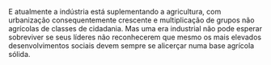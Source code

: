 ﻿E atualmente a indústria está suplementando a agricultura, com urbanização consequentemente crescente e multiplicação de grupos não agrícolas de classes de cidadania. Mas uma era industrial não pode esperar sobreviver se seus líderes não reconhecerem que mesmo os mais elevados desenvolvimentos sociais devem sempre se alicerçar numa base agrícola sólida.